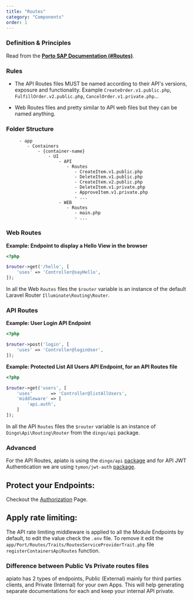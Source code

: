 ```yaml
---
title: "Routes"
category: "Components"
order: 1
---
```


### Definition & Principles

Read from the [**Porto SAP Documentation (#Routes)**](https://github.com/Mahmoudz/Porto#Routes).

### Rules

- The API Routes files MUST be named according to their API's versions, exposure and functionality. Example `CreateOrder.v1.public.php`, `FulfillOrder.v2.public.php`, `CancelOrder.v1.private.php`...

- Web Routes files and pretty similar to API web files but they can be named anything.

### Folder Structure

```
	 - app
	    - Containers
	        - {container-name}
	            - UI
	                - API
	                   - Routes
	                      - CreateItem.v1.public.php
	                      - DeleteItem.v1.public.php
	                      - CreateItem.v2.public.php
	                      - DeleteItem.v1.private.php
	                      - ApproveItem.v1.private.php
	                      - ...
	                - WEB
	                   - Routes
	                      - main.php
	                      - ... 
```

### Web Routes

**Example: Endpoint to display a Hello View in the browser**

```php
<?php

$router->get('/hello', [
    'uses' => 'Controller@sayHello',
]);
```

In all the Web `Routes` files the `$router` variable is an instance of the default Laravel Router `Illuminate\Routing\Router`.

### API Routes

**Example: User Login API Endpoint**

```php
<?php

$router->post('login', [
    'uses' => 'Controller@loginUser',
]); 
```

**Example: Protected List All Users API Endpoint, for an API Routes file** 

```php
<?php

$router->get('users', [
    'uses'       => 'Controller@listAllUsers',
    'middleware' => [
        'api.auth',
    ]
]); 
```

In all the API `Routes` files the `$router` variable is an instance of `Dingo\Api\Routing\Router` from the `dingo/api` package.

### Advanced

For the API Routes, apiato is using the `dingo/api` [package](https://github.com/dingo/api) and for API JWT Authentication we are using `tymon/jwt-auth` [package](https://github.com/tymondesigns/jwt-auth).

## Protect your Endpoints:

Checkout the [Authorization](doc:authorization) Page.

## Apply rate limiting:

The API rate limiting middleware is applied to all the Module Endpoints by default, to edit the value check the `.env` file. To remove it edit the `app/Port/Routes/Traits/RoutesServiceProviderTrait.php` file `registerContainersApiRoutes` function.

### Difference between Public Vs Private routes files

apiato has 2 types of endpoints, Public (External) mainly for third parties clients, and Private (Internal) for your own Apps. This will help generating separate documentations for each and keep your internal API private.
